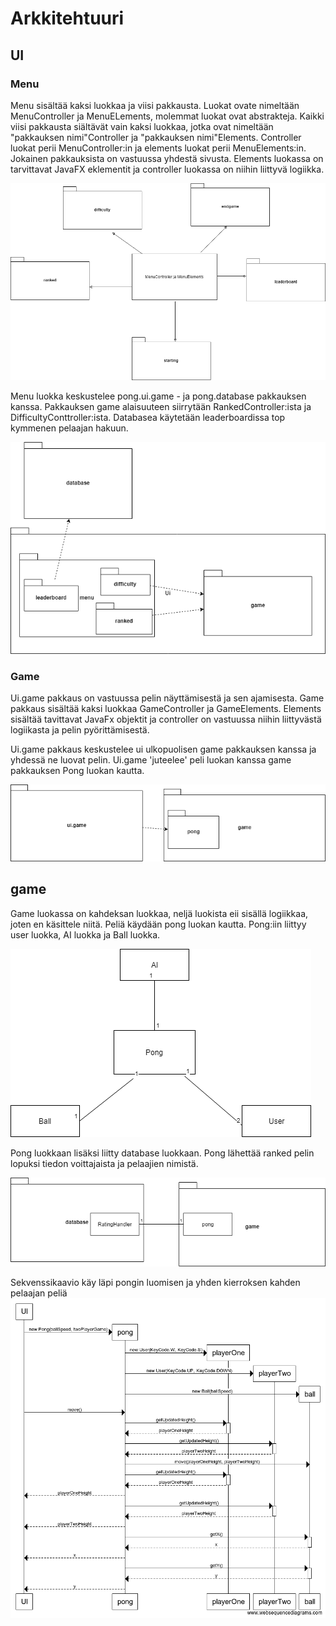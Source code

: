 # Arkkitehtuuri

## UI

### Menu

Menu sisältää kaksi luokkaa ja viisi pakkausta. Luokat ovate nimeltään MenuController ja MenuELements, molemmat luokat ovat abstrakteja.
Kaikki viisi pakkausta siältävät vain kaksi luokkaa, jotka ovat nimeltään "pakkauksen nimi"Controller ja "pakkauksen nimi"Elements. Controller luokat perii MenuController:in ja elements luokat perii MenuElements:in. Jokainen pakkauksista on vastuussa yhdestä sivusta. 
Elements luokassa on tarvittavat JavaFX eklementit ja controller luokassa on niihin liittyvä logiikka.

![Menu pakkauskaavio](https://github.com/SkarpAnton/OtPong/blob/master/dokumentaatio/Kuvat/MenuKaavio.png)

Menu luokka keskustelee pong.ui.game - ja pong.database pakkauksen kanssa. Pakkauksen game alaisuuteen siirrytään RankedController:ista ja DifficultyConttroller:ista. Databasea käytetään leaderboardissa top kymmenen pelaajan hakuun.

![Menu dependency](https://github.com/SkarpAnton/OtPong/blob/master/dokumentaatio/Kuvat/MenuDependency.png)

### Game

Ui.game pakkaus on vastuussa pelin näyttämisestä ja sen ajamisesta. Game pakkaus sisältää kaksi luokkaa GameController ja GameElements. Elements sisältää tavittavat JavaFx objektit ja controller on vastuussa niihin liittyvästä logiikasta ja pelin pyörittämisestä.

Ui.game pakkaus keskustelee ui ulkopuolisen game pakkauksen kanssa ja yhdessä ne luovat pelin. Ui.game 'juteelee' peli luokan kanssa 
game pakkauksen Pong luokan kautta.

![ui.gameDependecy](https://github.com/SkarpAnton/OtPong/blob/master/dokumentaatio/Kuvat/UiGameDependency.png)


## game

Game luokassa on kahdeksan luokkaa, neljä luokista eii sisällä logiikkaa, joten en käsittele niitä. Peliä käydään pong luokan kautta.
Pong:iin liittyy user luokka, AI luokka ja Ball luokka.

![game luokkakaavio](https://github.com/SkarpAnton/OtPong/blob/master/dokumentaatio/Kuvat/GameLuokkakaavio.png)

Pong luokkaan lisäksi liitty database luokkaan. Pong lähettää ranked pelin lopuksi tiedon voittajaista ja pelaajien nimistä.

![Pong database](https://github.com/SkarpAnton/OtPong/blob/master/dokumentaatio/Kuvat/DatabasePong.png)

Sekvenssikaavio käy läpi pongin luomisen ja yhden kierroksen kahden pelaajan peliä
![Sekvenssikaavio](https://github.com/SkarpAnton/OtPong/blob/master/dokumentaatio/Kuvat/SekvenssiKaavioPongMove.png)
